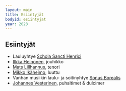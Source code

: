 ```yaml
---
layout: main
title: Esiintyjät
bodyid: esiintyjat
year: 2023
---
```

## Esiintyjät

- Lauluyhtye [Schola Sancti Henrici](schola-sancti-henrici/)
- [Ilkka Heinonen](ilkka-heinonen/), jouhikko
- [Mats Lillhannus](mats-lillhannus/), tenori
- [Mikko Ikäheimo](mikko-ikaheimo/), luuttu
- Vanhan musiikin laulu- ja soitinyhtye [Sonus Borealis](sonus-borealis/)
- [Johannes Vesterinen](vesteriset/), puhaltimet & dulcimer
